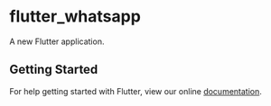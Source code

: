 # flutter_whatsapp

A new Flutter application.

## Getting Started

For help getting started with Flutter, view our online
[documentation](https://flutter.io/).

